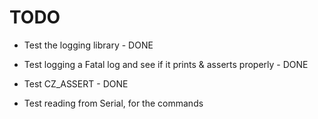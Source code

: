 
TODO
====

* Test the logging library - DONE
* Test logging a Fatal log and see if it prints & asserts properly - DONE
* Test CZ_ASSERT - DONE

* Test reading from Serial, for the commands

